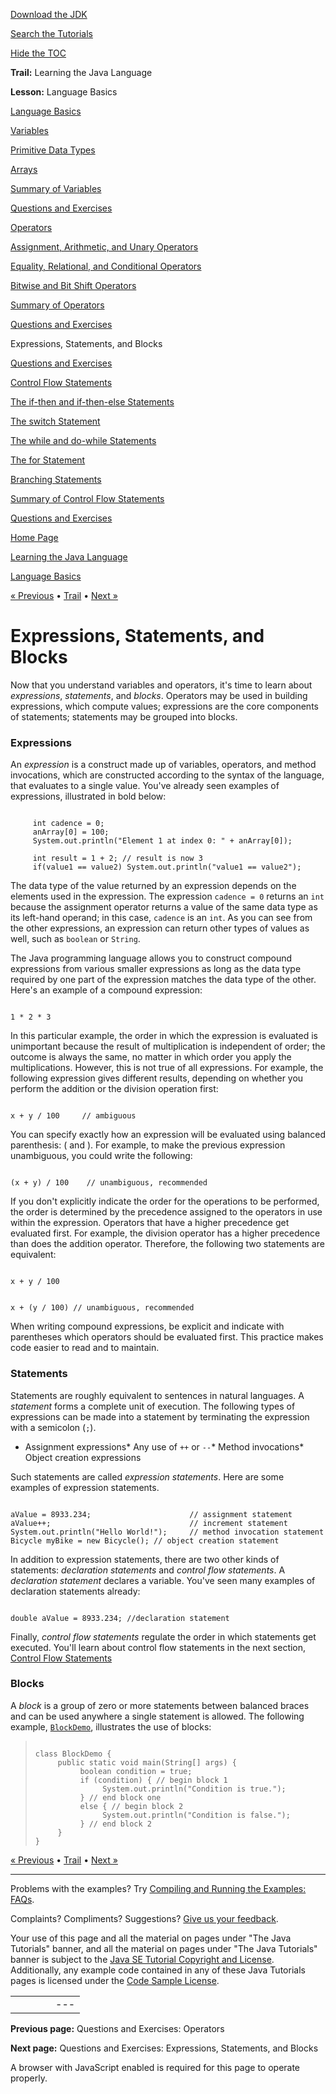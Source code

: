 [Download
the JDK](http://java.sun.com/javase/6/download.jsp)
  
[Search the
Tutorials](../../search.html)
  
[Hide the TOC](javascript:toggleLeft())

**Trail:** Learning the Java Language
  
**Lesson:** Language Basics

[Language Basics](index.html)

[Variables](variables.html)

[Primitive Data Types](datatypes.html)

[Arrays](arrays.html)

[Summary of Variables](variablesummary.html)

[Questions and Exercises](QandE/questions_variables.html)

[Operators](operators.html)

[Assignment, Arithmetic, and Unary Operators](op1.html)

[Equality, Relational, and Conditional Operators](op2.html)

[Bitwise and Bit Shift Operators](op3.html)

[Summary of Operators](opsummary.html)

[Questions and Exercises](QandE/questions_operators.html)

Expressions, Statements, and Blocks

[Questions and Exercises](QandE/questions_expressions.html)

[Control Flow Statements](flow.html)

[The if-then and if-then-else Statements](if.html)

[The switch Statement](switch.html)

[The while and do-while Statements](while.html)

[The for Statement](for.html)

[Branching Statements](branch.html)

[Summary of Control Flow Statements](flowsummary.html)

[Questions and Exercises](QandE/questions_flow.html)

[Home Page](../../index.html)
>
[Learning the Java Language](../index.html)
>
[Language Basics](index.html)

[« Previous](QandE/questions_operators.html) • [Trail](../TOC.html) • [Next »](QandE/questions_expressions.html)

# Expressions, Statements, and Blocks

Now that you understand variables and operators, it's time to learn about
*expressions*, *statements*, and *blocks*.
Operators may be used in building expressions, which compute values; expressions are the core components of statements; statements may be grouped into blocks.

### Expressions

An *expression* is a construct made up of variables, operators, and method invocations, which are constructed according to the
syntax of the language, that evaluates to a single value. You've already seen examples of expressions, illustrated in bold
below:

```

     int cadence = 0;
     anArray[0] = 100;
     System.out.println("Element 1 at index 0: " + anArray[0]);

     int result = 1 + 2; // result is now 3
     if(value1 == value2) System.out.println("value1 == value2");

```

The data type of the value returned by an expression depends on the elements used in the expression.
The expression `cadence = 0` returns an `int` because the assignment operator returns a value of the same data type as its left-hand operand; in this case, `cadence` is an `int`. As you can see from the other expressions, an expression can return other types of values as well, such as `boolean` or `String`.

The Java programming language allows you to construct compound expressions from various smaller expressions as long as the data type required by one part of the expression matches the data type of the other. Here's an example of a compound expression:

```
 
1 * 2 * 3

```

In this particular example, the order in which the expression is evaluated is unimportant because the result of multiplication is independent of order; the outcome is always the same, no matter in which order you apply the multiplications. However, this is not true of all expressions. For example, the following expression gives different results, depending on whether you perform the addition or the division operation first:

```

x + y / 100     // ambiguous

```

You can specify exactly how an expression will be evaluated using balanced parenthesis: ( and ). For example, to make the previous expression unambiguous, you could write the following:

```
 
(x + y) / 100    // unambiguous, recommended

```

If you don't explicitly indicate the order for the operations to be performed, the order is determined by the precedence assigned to the operators in use within the expression. Operators that have a higher precedence get evaluated first. For example, the division operator has a higher precedence than does the addition operator. Therefore, the following two statements are equivalent:

```

x + y / 100   


x + (y / 100) // unambiguous, recommended

```

When writing compound expressions, be explicit and indicate with parentheses which operators should be evaluated first. This practice makes code easier to read and to maintain.

### Statements

Statements are roughly equivalent to sentences in natural languages.
A *statement* forms a complete unit of execution. The following types of
expressions can be made into a statement by terminating the expression with a
semicolon (`;`).

* Assignment expressions* Any use of `++` or `--`* Method invocations* Object creation expressions

Such statements are called *expression statements*.
Here are some examples of expression statements.

```

aValue = 8933.234;                      // assignment statement
aValue++;                               // increment statement
System.out.println("Hello World!");     // method invocation statement
Bicycle myBike = new Bicycle(); // object creation statement

```

In addition to expression statements, there are
two other kinds of statements: *declaration statements* and *control flow statements*. A *declaration statement*
declares a variable. You've seen many examples of declaration statements already:

```

double aValue = 8933.234; //declaration statement

```

Finally, *control flow statements* regulate the order in which statements get executed. You'll learn about control flow statements
in the next section,
[Control Flow Statements](flow.html)

### Blocks

A *block* is a group of zero or more statements between balanced braces and can be used anywhere a single statement is allowed.
The following example,
[`BlockDemo`](examples/BlockDemo.java), illustrates the use of blocks:
> ```
>
> class BlockDemo {
>      public static void main(String[] args) {
>           boolean condition = true;
>           if (condition) { // begin block 1
>                System.out.println("Condition is true.");
>           } // end block one
>           else { // begin block 2
>                System.out.println("Condition is false.");
>           } // end block 2
>      }
> }
>
> ```

[« Previous](QandE/questions_operators.html)
•
[Trail](../TOC.html)
•
[Next »](QandE/questions_expressions.html)

---

Problems with the examples? Try [Compiling and Running
the Examples: FAQs](../../information/run-examples.html).
  
Complaints? Compliments? Suggestions? [Give
us your feedback](http://download.oracle.com/javase/feedback.html).

Your use of this page and all the material on pages under "The Java Tutorials" banner,
and all the material on pages under "The Java Tutorials" banner is subject to the [Java SE Tutorial Copyright
and License](../../information/license.html).
Additionally, any example code contained in any of these Java
Tutorials pages is licensed under the
[Code
Sample License](http://developers.sun.com/license/berkeley_license.html).

|  |  |  |  |  |
| --- | --- | --- | --- | --- |
| |  |  | | --- | --- | | duke image | Oracle logo | | [About Oracle](http://www.oracle.com/us/corporate/index.html) | [Oracle Technology Network](http://www.oracle.com/technology/index.html) | [Terms of Service](https://www.samplecode.oracle.com/servlets/CompulsoryClickThrough?type=TermsOfService) | Copyright © 1995, 2011 Oracle and/or its affiliates. All rights reserved. |

**Previous page:** Questions and Exercises: Operators
  
**Next page:** Questions and Exercises: Expressions, Statements, and Blocks




A browser with JavaScript enabled is required for this page to operate properly.